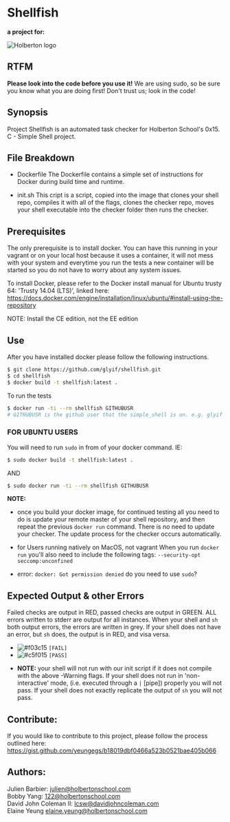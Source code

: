# Shellfish

__a project for:__

<img src="https://github.com/johncoleman83/shellfish/blob/master/holberton-logo.png" alt="Holberton logo">

## RTFM

**Please look into the code before you use it!**  We are using sudo, so be sure
you know what you are doing first! Don't trust us; look in the code!

## Synopsis

Project Shellfish is an automated task checker for Holberton School's 0x15. C -
Simple Shell project.

## File Breakdown

* Dockerfile
  The Dockerfile contains a simple set of instructions for Docker during build
  time and runtime.

* init.sh
  This cript is a script, copied into the image that clones your shell repo,
  compiles it with all of the flags, clones the checker repo, moves your shell
  executable into the checker folder then runs the checker.

## Prerequisites

The only prerequisite is to install docker. You can have this running in your
vagrant or on your local host because it uses a container, it will not mess
with your system and everytime you run the tests a new container will be started
so you do not have to worry about any system issues.

To install Docker, please refer to the Docker install manual for Ubuntu trusty
64: 'Trusty 14.04 (LTS)', linked here: https://docs.docker.com/engine/installation/linux/ubuntu/#install-using-the-repository

NOTE: Install the CE edition, not the EE edition

## Use
After you have installed docker please follow the following instructions.

```bash
$ git clone https://github.com/glyif/shellfish.git
$ cd shellfish
$ docker build -t shellfish:latest .
```

To run the tests
```bash
$ docker run -ti --rm shellfish GITHUBUSR
# GITHUBUSR is the github user that the simple_shell is on. e.g. glyif
```

### FOR UBUNTU USERS
You will need to run `sudo` in from of your docker command.
IE:
```bash
$ sudo docker build -t shellfish:latest .
```
AND
```bash
$ sudo docker run -ti --rm shellfish GITHUBUSR
```

**NOTE:**

* once you build your docker image, for continued testing all you need to do is
  update your remote master of your shell repository, and then repeat the
  previous `docker run` command.  There is no need to update your checker.
  The update process for the checker occurs automatically.

* for Users running natively on MacOS, not vagrant
  When you run `docker run` you'll also need to include the following
  tags: `--security-opt seccomp:unconfined`

* error: `docker: Got permission denied` do you need to use `sudo`?


## Expected Output & other Errors

Failed checks are output in RED, passed checks are output in GREEN.  ALL errors
written to stderr are output for all instances.  When your shell and `sh` both
output errors, the errors are written in grey.  If your shell does not have an
error, but `sh` does, the output is in RED, and visa versa.

  - ![#f03c15](https://placehold.it/15/f03c15/000000?text=+) `[FAIL]`
  - ![#c5f015](https://placehold.it/15/c5f015/000000?text=+) `[PASS]`

* **NOTE:** your shell will not run with our init script if it does not compile
  with the above -Warning flags.  If your shell does not run in 'non-interactive'
  mode, (i.e. executed through a ``|`` [pipe]) properly you will not pass.  If
  your shell does not exactly replicate the output of ``sh`` you will not pass.

## Contribute:
If you would like to contribute to this project, please follow the process
outlined here: https://gist.github.com/yeungegs/b18019dbf0466a523b0521bae405b066

## Authors:

Julien Barbier: julien@holbertonschool.com  
Bobby Yang: 122@holbertonschool.com  
David John Coleman II: lcsw@davidjohncoleman.com  
Elaine Yeung elaine.yeung@holbertonschool.com
